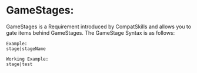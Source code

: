 # GameStages:

GameStages is a Requirement introduced by CompatSkills and allows you to gate items behind GameStages. The GameStage Syntax is as follows:

    Example:
    stage|stageName
    
    Working Example:
    stage|test